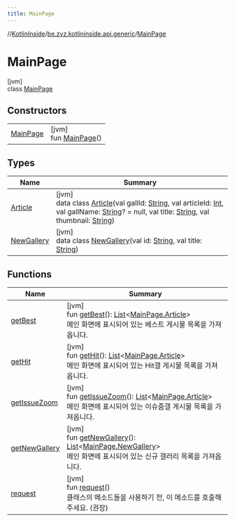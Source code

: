 ```yaml
---
title: MainPage
---
```

//[KotlinInside](../../../index.html)/[be.zvz.kotlininside.api.generic](../index.html)/[MainPage](index.html)



# MainPage



[jvm]\
class [MainPage](index.html)



## Constructors


| | |
|---|---|
| [MainPage](-main-page.html) | [jvm]<br>fun [MainPage](-main-page.html)() |


## Types


| Name | Summary |
|---|---|
| [Article](-article/index.html) | [jvm]<br>data class [Article](-article/index.html)(val gallId: [String](https://kotlinlang.org/api/latest/jvm/stdlib/kotlin/-string/index.html), val articleId: [Int](https://kotlinlang.org/api/latest/jvm/stdlib/kotlin/-int/index.html), val gallName: [String](https://kotlinlang.org/api/latest/jvm/stdlib/kotlin/-string/index.html)? = null, val title: [String](https://kotlinlang.org/api/latest/jvm/stdlib/kotlin/-string/index.html), val thumbnail: [String](https://kotlinlang.org/api/latest/jvm/stdlib/kotlin/-string/index.html)) |
| [NewGallery](-new-gallery/index.html) | [jvm]<br>data class [NewGallery](-new-gallery/index.html)(val id: [String](https://kotlinlang.org/api/latest/jvm/stdlib/kotlin/-string/index.html), val title: [String](https://kotlinlang.org/api/latest/jvm/stdlib/kotlin/-string/index.html)) |


## Functions


| Name | Summary |
|---|---|
| [getBest](get-best.html) | [jvm]<br>fun [getBest](get-best.html)(): [List](https://kotlinlang.org/api/latest/jvm/stdlib/kotlin.collections/-list/index.html)&lt;[MainPage.Article](-article/index.html)&gt;<br>메인 화면에 표시되어 있는 베스트 게시물 목록을 가져옵니다. |
| [getHit](get-hit.html) | [jvm]<br>fun [getHit](get-hit.html)(): [List](https://kotlinlang.org/api/latest/jvm/stdlib/kotlin.collections/-list/index.html)&lt;[MainPage.Article](-article/index.html)&gt;<br>메인 화면에 표시되어 있는 Hit갤 게시물 목록을 가져옵니다. |
| [getIssueZoom](get-issue-zoom.html) | [jvm]<br>fun [getIssueZoom](get-issue-zoom.html)(): [List](https://kotlinlang.org/api/latest/jvm/stdlib/kotlin.collections/-list/index.html)&lt;[MainPage.Article](-article/index.html)&gt;<br>메인 화면에 표시되어 있는 이슈줌갤 게시물 목록을 가져옵니다. |
| [getNewGallery](get-new-gallery.html) | [jvm]<br>fun [getNewGallery](get-new-gallery.html)(): [List](https://kotlinlang.org/api/latest/jvm/stdlib/kotlin.collections/-list/index.html)&lt;[MainPage.NewGallery](-new-gallery/index.html)&gt;<br>메인 화면에 표시되어 있는 신규 갤러리 목록을 가져옵니다. |
| [request](request.html) | [jvm]<br>fun [request](request.html)()<br>클래스의 메소드들을 사용하기 전, 이 메소드를 호출해주세요. (권장) |

